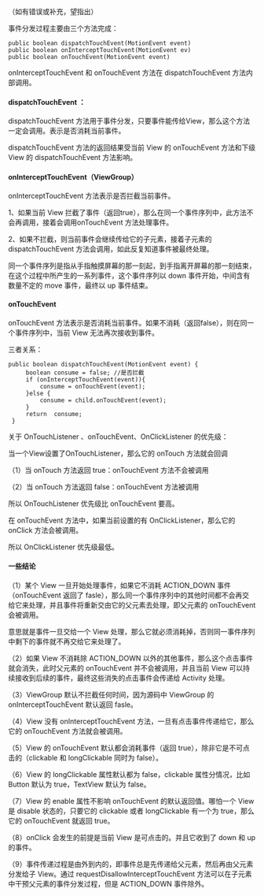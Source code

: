 （如有错误或补充，望指出）

事件分发过程主要由三个方法完成：
```
public boolean dispatchTouchEvent(MotionEvent event)
public boolean onInterceptTouchEvent(MotionEvent ev)
public boolean onTouchEvent(MotionEvent event)
```
onInterceptTouchEvent 和 onTouchEvent 方法在 dispatchTouchEvent 方法内部调用。

#### dispatchTouchEvent ：
dispatchTouchEvent 方法用于事件分发，只要事件能传给View，那么这个方法  一定会调用。表示是否消耗当前事件。

dispatchTouchEvent 方法的返回结果受当前 View 的 onTouchEvent 方法和下级 View 的 dispatchTouchEvent  方法影响。

#### onInterceptTouchEvent（ViewGroup）
onInterceptTouchEvent 方法表示是否拦截当前事件。

1、如果当前 View 拦截了事件（返回true），那么在同一个事件序列中，此方法不会再调用，接着会调用onTouchEvent 方法处理事件。

2、如果不拦截，则当前事件会继续传给它的子元素，接着子元素的 dispatchTouchEvent 方法会调用，如此反复知道事件被最终处理。


同一个事件序列是指从手指触摸屏幕的那一刻起，到手指离开屏幕的那一刻结束，在这个过程中所产生的一系列事件，这个事件序列以 down 事件开始，中间含有数量不定的 move 事件，最终以 up 事件结束。

#### onTouchEvent 
onTouchEvent 方法表示是否消耗当前事件。如果不消耗（返回false），则在同一个事件序列中，当前 View 无法再次接收到事件。

三者关系：
```
public boolean dispatchTouchEvent(MotionEvent event) {
     boolean consume = false; //是否拦截
     if (onInterceptTouchEvent(event)){
         consume = onTouchEvent(event);
     }else {
         consume = child.onTouchEvent(event);
     }
     return  consume;
 }
```

关于 OnTouchListener 、onTouchEvent、OnClickListener 的优先级：

当一个View设置了OnTouchListener，那么它的 onTouch 方法就会回调

（1）当 onTouch 方法返回 true：onTouchEvent 方法不会被调用

（2）当 onTouch 方法返回 false：onTouchEvent 方法被调用

所以 OnTouchListener 优先级比 onTouchEvent 要高。

在 onTouchEvent 方法中，如果当前设置的有 OnClickListener，那么它的 onClick 方法会被调用。

所以 OnClickListener 优先级最低。

#### 一些结论
（1）某个 View 一旦开始处理事件，如果它不消耗 ACTION_DOWN 事件（onTouchEvent 返回了 fasle），那么同一个事件序列中的其他时间都不会再交给它来处理，并且事件将重新交由它的父元素去处理，即父元素的 onTouchEvent 会被调用。

意思就是事件一旦交给一个 View 处理，那么它就必须消耗掉，否则同一事件序列中剩下的事件就不再交给它来处理了。

（2）如果 View 不消耗除 ACTION_DOWN 以外的其他事件，那么这个点击事件就会消失，此时父元素的 onTouchEvent 并不会被调用，并且当前 View 可以持续接收到后续的事件，最终这些消失的点击事件会传递给 Activity 处理。

（3）ViewGroup 默认不拦截任何时间，因为源码中 ViewGroup 的 onInterceptTouchEvent 默认返回 fasle。

（4）View 没有 onInterceptTouchEvent 方法，一旦有点击事件传递给它，那么它的 onTouchEvent 方法就会被调用。

（5）View 的 onTouchEvent 默认都会消耗事件（返回 true），除非它是不可点击的（clickable 和 longClickable 同时为 false）。

（6）View 的 longClickable 属性默认都为 false，clickable 属性分情况，比如 Button 默认为 true，TextView 默认为 false。

（7）View 的 enable 属性不影响 onTouchEvent 的默认返回值。哪怕一个 View 是 disable 状态的，只要它的 clickable 或者 longClickable 有一个为 true，那么它的 onTouchEvent 就返回 true。

（8）onClick 会发生的前提是当前 View 是可点击的。并且它收到了 down 和 up 的事件。

（9）事件传递过程是由外到内的，即事件总是先传递给父元素，然后再由父元素分发给子 View。通过 requestDisallowInterceptTouchEvent 方法可以在子元素中干预父元素的事件分发过程，但是 ACTION_DOWN 事件除外。



